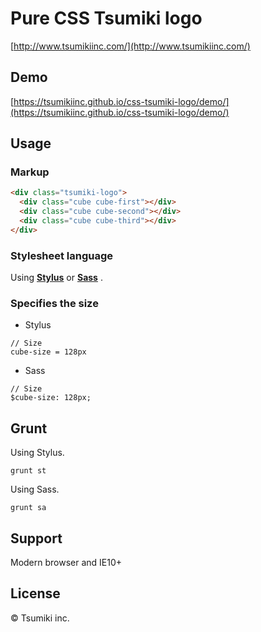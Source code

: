 # Pure CSS Tsumiki logo

[http://www.tsumikiinc.com/](http://www.tsumikiinc.com/)

## Demo

[https://tsumikiinc.github.io/css-tsumiki-logo/demo/](https://tsumikiinc.github.io/css-tsumiki-logo/demo/)


## Usage

### Markup

```html
<div class="tsumiki-logo">
  <div class="cube cube-first"></div>
  <div class="cube cube-second"></div>
  <div class="cube cube-third"></div>
</div>
```

### Stylesheet language

Using **[Stylus](http://learnboost.github.io/stylus/)** or **[Sass](http://sass-lang.com/)** .

### Specifies the size


* Stylus

```
// Size
cube-size = 128px
```

* Sass

```
// Size
$cube-size: 128px;
```

## Grunt

Using Stylus.

```
grunt st
```

Using Sass.

```
grunt sa
```

## Support

Modern browser and IE10+

## License

© Tsumiki inc.